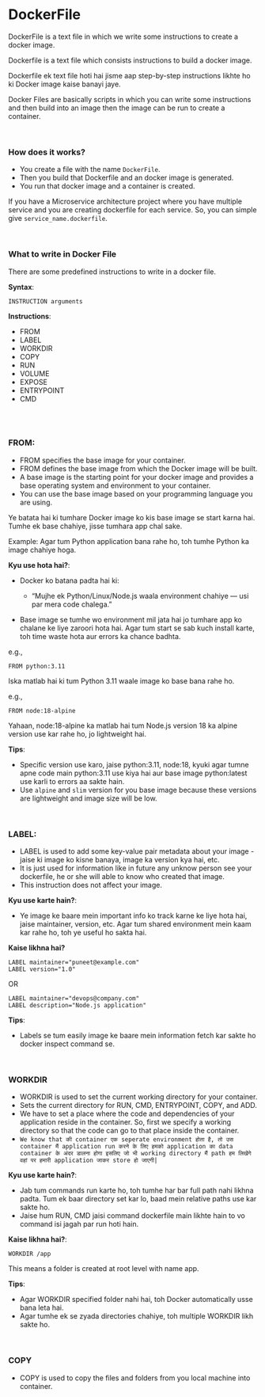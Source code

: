 # DockerFile

DockerFile is a text file in which we write some instructions to create a docker image.

Dockerfile is a text file which consists instructions to build a docker image.

Dockerfile ek text file hoti hai jisme aap step-by-step instructions likhte ho ki Docker image kaise banayi jaye.

Docker Files are basically scripts in which you can write some instructions and then build into an image then the image can be run to create a container.

<br>

### How does it works?

- You create a file with the name ```DockerFile```.
- Then you build that Dockerfile and an docker image is generated.
- You run that docker image and a container is created.


If you have a Microservice architecture project where you have multiple service and you are creating dockerfile for each service. So, you can simple give ```service_name.dockerfile```.

<br>

### What to write in Docker File

There are some predefined instructions to write in a docker file.

**Syntax**:

```
INSTRUCTION arguments
```

**Instructions**:
- FROM
- LABEL
- WORKDIR
- COPY
- RUN
- VOLUME
- EXPOSE
- ENTRYPOINT
- CMD

<br>
<br>

### FROM:
- FROM specifies the base image for your container.
- FROM defines the base image from which the Docker image will be built.
- A base image is the starting point for your docker image and provides a base operating system and environment to your container.
- You can use the base image based on your programming language you are using.

Ye batata hai ki tumhare Docker image ko kis base image se start karna hai. Tumhe ek base chahiye, jisse tumhara app chal sake.

Example: Agar tum Python application bana rahe ho, toh tumhe Python ka image chahiye hoga.

**Kyu use hota hai?**:
- Docker ko batana padta hai ki:
  - “Mujhe ek Python/Linux/Node.js waala environment chahiye — usi par mera code chalega.”
 
- Base image se tumhe wo environment mil jata hai jo tumhare app ko chalane ke liye zaroori hota hai. Agar tum start se sab kuch install karte, toh time waste hota aur errors ka chance badhta.
 
e.g.,
```
FROM python:3.11
```

Iska matlab hai ki tum Python 3.11 waale image ko base bana rahe ho.

e.g.,
```
FROM node:18-alpine
```
Yahaan, node:18-alpine ka matlab hai tum Node.js version 18 ka alpine version use kar rahe ho, jo lightweight hai.

**Tips**:
- Specific version use karo, jaise python:3.11, node:18, kyuki agar tumne apne code main python:3.11 use kiya hai aur base image python:latest use karli to errors aa sakte hain.
- Use ```alpine``` and ```slim``` version for you base image because these versions are lightweight and image size will be low.

<br>

### LABEL:

- LABEL is used to add some key-value pair metadata about your image -  jaise ki image ko kisne banaya, image ka version kya hai, etc.
- It is just used for information like in future any unknow person see your dockerfile, he or she will able to know who created that image.
- This instruction does not affect your image.

**Kyu use karte hain?**:
- Ye image ke baare mein important info ko track karne ke liye hota hai, jaise maintainer, version, etc. Agar tum shared environment mein kaam kar rahe ho, toh ye useful ho sakta hai.

**Kaise likhna hai?**

```
LABEL maintainer="puneet@example.com"
LABEL version="1.0"
```

OR

```
LABEL maintainer="devops@company.com"
LABEL description="Node.js application"
```

**Tips**:
- Labels se tum easily image ke baare mein information fetch kar sakte ho docker inspect command se.

<br>

### WORKDIR

- WORKDIR is used to set the current working directory for your container.
- Sets the current directory for RUN, CMD, ENTRYPOINT, COPY, and ADD.
- We have to set a place where the code and dependencies of your application reside in the container. So, first we specify a working directory so that the code can go to that place inside the container.
- ```We know that की container एक seperate environment होता है, तो उस container मैं application run करने के लिए हमको application का data container के अंदर डालना होगा इसलिए जो भी working directory मैं path हम लिखेंगे वहां पर हमारी application जाकर store हो जाएगी|```

**Kyu use karte hain?**:
- Jab tum commands run karte ho, toh tumhe har bar full path nahi likhna padta. Tum ek baar directory set kar lo, baad mein relative paths use kar sakte ho.
- Jaise hum RUN, CMD jaisi command dockerfile main likhte hain to vo command isi jagah par run hoti hain.

**Kaise likhna hai?**:
```
WORKDIR /app
```

This means a folder is created at root level with name app.

**Tips**:
- Agar WORKDIR specified folder nahi hai, toh Docker automatically usse bana leta hai.
- Agar tumhe ek se zyada directories chahiye, toh multiple WORKDIR likh sakte ho.

<br>

### COPY

- COPY is used to copy the files and folders from you local machine into container.
